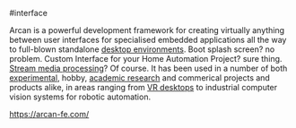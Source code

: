 #interface 

Arcan is a powerful development framework for creating virtually anything between user interfaces for specialised embedded applications all the way to full-blown standalone [desktop environments](http://durden.arcan-fe.com/). Boot splash screen? no problem. Custom Interface for your Home Automation Project? sure thing. [Stream media processing](https://arcan-fe.com/2017/10/05/awk-for-realtime-multimedia/)? Of course. It has been used in a number of both [experimental](https://arcan-fe.com/2015/02/08/next-experiment-senseye/), hobby, [academic research](http://www.diva-portal.org/smash/record.jsf?pid=diva2%3A834593&dswid=9957) and commerical projects and products alike, in areas ranging from [VR desktops](https://arcan-fe.com/2018/03/29/safespaces-an-open-source-vr-desktop/) to industrial computer vision systems for robotic automation.

https://arcan-fe.com/